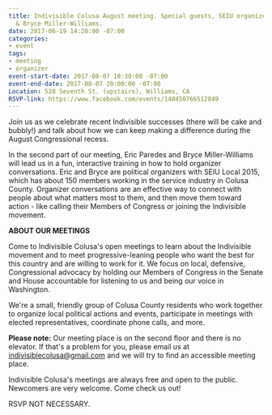 ```yaml
---
title: Indivisible Colusa August meeting. Special guests, SEIU organizers Eric Paredes
  & Bryce Miller-Williams.
date: 2017-06-19 14:20:00 -07:00
categories:
- event
tags:
- meeting
- organizer
event-start-date: 2017-08-07 18:30:00 -07:00
event-end-date: 2017-08-07 20:00:00 -07:00
Location: 528 Seventh St. (upstairs), Williams, CA
RSVP-link: https://www.facebook.com/events/140450766512849
---
```


Join us as we celebrate recent Indivisible successes (there will be cake and bubbly!) and talk about how we can keep making a difference during the August Congressional recess. 

In the second part of our meeting, Eric Paredes and Bryce Miller-Williams will lead us in a fun, interactive training in how to hold organizer conversations. Eric and Bryce are political organizers with SEIU Local 2015, which has about 150 members working in the service industry in Colusa County. Organizer conversations are an effective way to connect with people about what matters most to them, and then move them toward action - like calling their Members of Congress or joining the Indivisible movement. 

**ABOUT OUR MEETINGS**

Come to Indivisible Colusa's open meetings to learn about the Indivisible movement and to meet progressive-leaning people who want the best for this country and are willing to work for it. We focus on local, defensive, Congressional advocacy by holding our Members of Congress in the Senate and House accountable for listening to us and being our voice in Washington.

We're a small, friendly group of Colusa County residents who work together to organize local political actions and events, participate in meetings with elected representatives, coordinate phone calls, and more.

**Please note:**
Our meeting place is on the second floor and there is no elevator. If that's a problem for you, please email us at [indivisiblecolusa@gmail.com](mailto:indivisiblecolusa@gmail.com) and we will try to find an accessible meeting place.

Indivisible Colusa's meetings are always free and open to the public. Newcomers are very welcome. Come check us out!

RSVP NOT NECESSARY.